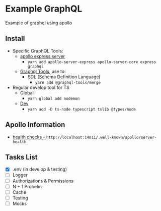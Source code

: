 # Example GraphQL

Example of graphql using apollo

## Install 

- Specific GraphQL Tools:
  - [apollo express server](https://www.apollographql.com/docs/apollo-server/integrations/middleware/#apollo-server-express)
    - ` yarn add apollo-server-express apollo-server-core express graphql `
  - [Graphql Tools](https://www.graphql-tools.com/docs/introduction), use to:
    - SDL (Schema Definition Language)
      - ` yarn add @graphql-tools/merge `
- Regular develop tool for TS
  - Global
    - `yarn global add nodemon`
  - [Dev](https://www.npmjs.com/package/ts-node)
    - `yarn add -D ts-node typescript tslib @types/node`

## Apollo Information


  -  [health checks - ](https://www.apollographql.com/docs/apollo-server/monitoring/health-checks/#http-level-health-checks)  `http://localhost:14011/.well-known/apollo/server-health`


## Tasks List
 - [X] .env (in develop & testing)
 - [ ] Logger
 - [ ] Authorizations & Permissions
 - [ ] N + 1 Probelm
 - [ ] Cache
 - [ ] Testing
 - [ ] Mocks